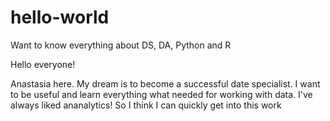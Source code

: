 # hello-world
Want to know everything about DS, DA, Python and R

Hello everyone!

Anastasia here. My dream is to become a successful date specialist. I want to be useful and learn everything what needed for working with data. I've always liked ananalytics! So I think I can quickly get into this work
